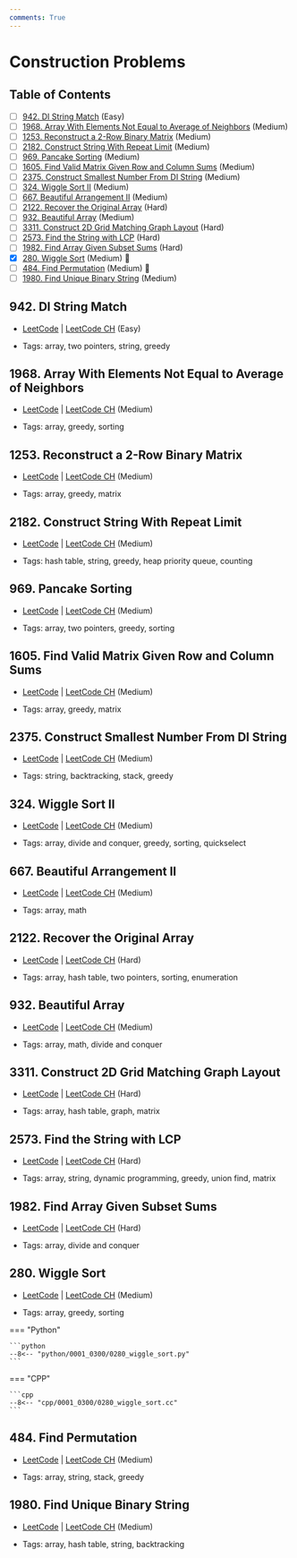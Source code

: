 ```yaml
---
comments: True
---
```


# Construction Problems

## Table of Contents

- [ ] [942. DI String Match](https://leetcode.cn/problems/di-string-match/) (Easy)
- [ ] [1968. Array With Elements Not Equal to Average of Neighbors](https://leetcode.cn/problems/array-with-elements-not-equal-to-average-of-neighbors/) (Medium)
- [ ] [1253. Reconstruct a 2-Row Binary Matrix](https://leetcode.cn/problems/reconstruct-a-2-row-binary-matrix/) (Medium)
- [ ] [2182. Construct String With Repeat Limit](https://leetcode.cn/problems/construct-string-with-repeat-limit/) (Medium)
- [ ] [969. Pancake Sorting](https://leetcode.cn/problems/pancake-sorting/) (Medium)
- [ ] [1605. Find Valid Matrix Given Row and Column Sums](https://leetcode.cn/problems/find-valid-matrix-given-row-and-column-sums/) (Medium)
- [ ] [2375. Construct Smallest Number From DI String](https://leetcode.cn/problems/construct-smallest-number-from-di-string/) (Medium)
- [ ] [324. Wiggle Sort II](https://leetcode.cn/problems/wiggle-sort-ii/) (Medium)
- [ ] [667. Beautiful Arrangement II](https://leetcode.cn/problems/beautiful-arrangement-ii/) (Medium)
- [ ] [2122. Recover the Original Array](https://leetcode.cn/problems/recover-the-original-array/) (Hard)
- [ ] [932. Beautiful Array](https://leetcode.cn/problems/beautiful-array/) (Medium)
- [ ] [3311. Construct 2D Grid Matching Graph Layout](https://leetcode.cn/problems/construct-2d-grid-matching-graph-layout/) (Hard)
- [ ] [2573. Find the String with LCP](https://leetcode.cn/problems/find-the-string-with-lcp/) (Hard)
- [ ] [1982. Find Array Given Subset Sums](https://leetcode.cn/problems/find-array-given-subset-sums/) (Hard)
- [x] [280. Wiggle Sort](https://leetcode.cn/problems/wiggle-sort/) (Medium) 👑
- [ ] [484. Find Permutation](https://leetcode.cn/problems/find-permutation/) (Medium) 👑
- [ ] [1980. Find Unique Binary String](https://leetcode.cn/problems/find-unique-binary-string/) (Medium)

## 942. DI String Match

-   [LeetCode](https://leetcode.com/problems/di-string-match/) | [LeetCode CH](https://leetcode.cn/problems/di-string-match/) (Easy)

-   Tags: array, two pointers, string, greedy


## 1968. Array With Elements Not Equal to Average of Neighbors

-   [LeetCode](https://leetcode.com/problems/array-with-elements-not-equal-to-average-of-neighbors/) | [LeetCode CH](https://leetcode.cn/problems/array-with-elements-not-equal-to-average-of-neighbors/) (Medium)

-   Tags: array, greedy, sorting


## 1253. Reconstruct a 2-Row Binary Matrix

-   [LeetCode](https://leetcode.com/problems/reconstruct-a-2-row-binary-matrix/) | [LeetCode CH](https://leetcode.cn/problems/reconstruct-a-2-row-binary-matrix/) (Medium)

-   Tags: array, greedy, matrix


## 2182. Construct String With Repeat Limit

-   [LeetCode](https://leetcode.com/problems/construct-string-with-repeat-limit/) | [LeetCode CH](https://leetcode.cn/problems/construct-string-with-repeat-limit/) (Medium)

-   Tags: hash table, string, greedy, heap priority queue, counting


## 969. Pancake Sorting

-   [LeetCode](https://leetcode.com/problems/pancake-sorting/) | [LeetCode CH](https://leetcode.cn/problems/pancake-sorting/) (Medium)

-   Tags: array, two pointers, greedy, sorting


## 1605. Find Valid Matrix Given Row and Column Sums

-   [LeetCode](https://leetcode.com/problems/find-valid-matrix-given-row-and-column-sums/) | [LeetCode CH](https://leetcode.cn/problems/find-valid-matrix-given-row-and-column-sums/) (Medium)

-   Tags: array, greedy, matrix


## 2375. Construct Smallest Number From DI String

-   [LeetCode](https://leetcode.com/problems/construct-smallest-number-from-di-string/) | [LeetCode CH](https://leetcode.cn/problems/construct-smallest-number-from-di-string/) (Medium)

-   Tags: string, backtracking, stack, greedy


## 324. Wiggle Sort II

-   [LeetCode](https://leetcode.com/problems/wiggle-sort-ii/) | [LeetCode CH](https://leetcode.cn/problems/wiggle-sort-ii/) (Medium)

-   Tags: array, divide and conquer, greedy, sorting, quickselect


## 667. Beautiful Arrangement II

-   [LeetCode](https://leetcode.com/problems/beautiful-arrangement-ii/) | [LeetCode CH](https://leetcode.cn/problems/beautiful-arrangement-ii/) (Medium)

-   Tags: array, math


## 2122. Recover the Original Array

-   [LeetCode](https://leetcode.com/problems/recover-the-original-array/) | [LeetCode CH](https://leetcode.cn/problems/recover-the-original-array/) (Hard)

-   Tags: array, hash table, two pointers, sorting, enumeration


## 932. Beautiful Array

-   [LeetCode](https://leetcode.com/problems/beautiful-array/) | [LeetCode CH](https://leetcode.cn/problems/beautiful-array/) (Medium)

-   Tags: array, math, divide and conquer


## 3311. Construct 2D Grid Matching Graph Layout

-   [LeetCode](https://leetcode.com/problems/construct-2d-grid-matching-graph-layout/) | [LeetCode CH](https://leetcode.cn/problems/construct-2d-grid-matching-graph-layout/) (Hard)

-   Tags: array, hash table, graph, matrix


## 2573. Find the String with LCP

-   [LeetCode](https://leetcode.com/problems/find-the-string-with-lcp/) | [LeetCode CH](https://leetcode.cn/problems/find-the-string-with-lcp/) (Hard)

-   Tags: array, string, dynamic programming, greedy, union find, matrix


## 1982. Find Array Given Subset Sums

-   [LeetCode](https://leetcode.com/problems/find-array-given-subset-sums/) | [LeetCode CH](https://leetcode.cn/problems/find-array-given-subset-sums/) (Hard)

-   Tags: array, divide and conquer


## 280. Wiggle Sort

-   [LeetCode](https://leetcode.com/problems/wiggle-sort/) | [LeetCode CH](https://leetcode.cn/problems/wiggle-sort/) (Medium)

-   Tags: array, greedy, sorting

=== "Python"

    ```python
    --8<-- "python/0001_0300/0280_wiggle_sort.py"
    ```


=== "CPP"

    ```cpp
    --8<-- "cpp/0001_0300/0280_wiggle_sort.cc"
    ```



## 484. Find Permutation

-   [LeetCode](https://leetcode.com/problems/find-permutation/) | [LeetCode CH](https://leetcode.cn/problems/find-permutation/) (Medium)

-   Tags: array, string, stack, greedy


## 1980. Find Unique Binary String

-   [LeetCode](https://leetcode.com/problems/find-unique-binary-string/) | [LeetCode CH](https://leetcode.cn/problems/find-unique-binary-string/) (Medium)

-   Tags: array, hash table, string, backtracking
